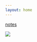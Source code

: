 ```yaml
---
layout: home
---
```


[notes](./notes)

![](https://slsilent.files.wordpress.com/2022/04/multiples-2.png)
